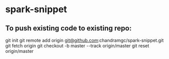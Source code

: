 # spark-snippet

To push existing code to existing repo:
------------------------------------------------------------------
 git init
 git remote add origin git@github.com:chandramgc/spark-snippet.git
 git fetch origin
 git checkout -b master --track origin/master
 git reset origin/master
